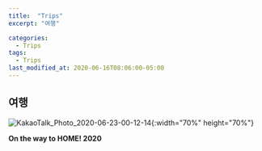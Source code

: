 ```yaml
---
title:  "Trips"
excerpt: "여행"

categories:
  - Trips
tags:
  - Trips
last_modified_at: 2020-06-16T08:06:00-05:00
---
```



## 여행
![KakaoTalk_Photo_2020-06-23-00-12-14](https://user-images.githubusercontent.com/43649503/85304227-76648b80-b4e6-11ea-8d9c-66fd8c283ce0.jpeg){:width="70%" height="70%"}
<div style="text-align: left"><strong>On the way to HOME! 2020</strong></div>
